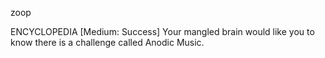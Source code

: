 zoop

ENCYCLOPEDIA [Medium: Success] Your mangled brain would like you to know there is a challenge called Anodic Music.
